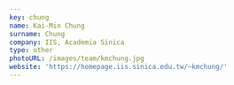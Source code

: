 ```yaml
---
key: chung
name: Kai-Min Chung
surname: Chung
company: IIS, Academia Sinica
type: other
photoURL: /images/team/kmchung.jpg
website: 'https://homepage.iis.sinica.edu.tw/~kmchung/'
---
```

